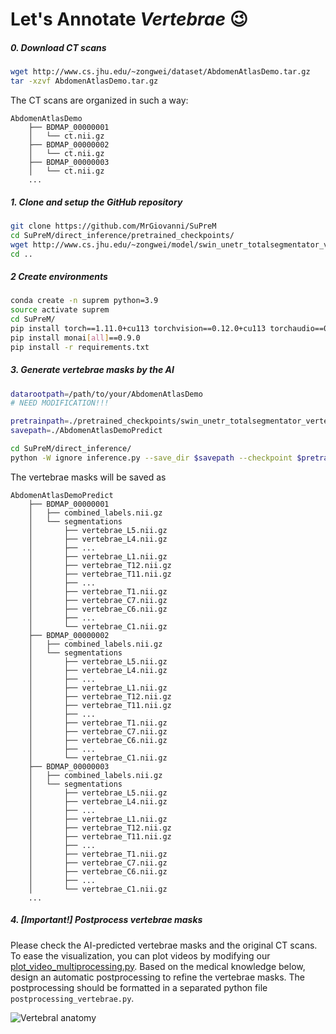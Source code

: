 # Let's Annotate *Vertebrae* :wink:

##### 0. Download CT scans

```bash
wget http://www.cs.jhu.edu/~zongwei/dataset/AbdomenAtlasDemo.tar.gz
tar -xzvf AbdomenAtlasDemo.tar.gz
```

The CT scans are organized in such a way:

```
AbdomenAtlasDemo
    ├── BDMAP_00000001
    │   └── ct.nii.gz
    ├── BDMAP_00000002
    │   └── ct.nii.gz
    ├── BDMAP_00000003
    │   └── ct.nii.gz
    ...
```

##### 1. Clone and setup the GitHub repository
```bash
git clone https://github.com/MrGiovanni/SuPreM
cd SuPreM/direct_inference/pretrained_checkpoints/
wget http://www.cs.jhu.edu/~zongwei/model/swin_unetr_totalsegmentator_vertebrae.pth
cd ..
```

##### 2 Create environments
```bash
conda create -n suprem python=3.9
source activate suprem
cd SuPreM/
pip install torch==1.11.0+cu113 torchvision==0.12.0+cu113 torchaudio==0.11.0 --extra-index-url https://download.pytorch.org/whl/cu113
pip install monai[all]==0.9.0
pip install -r requirements.txt
```

##### 3. Generate vertebrae masks by the AI

```bash
datarootpath=/path/to/your/AbdomenAtlasDemo
# NEED MODIFICATION!!!

pretrainpath=./pretrained_checkpoints/swin_unetr_totalsegmentator_vertebrae.pth
savepath=./AbdomenAtlasDemoPredict

cd SuPreM/direct_inference/
python -W ignore inference.py --save_dir $savepath --checkpoint $pretrainpath --data_root_path $datarootpath --customize
```

The vertebrae masks will be saved as
```
AbdomenAtlasDemoPredict
    ├── BDMAP_00000001
    │   ├── combined_labels.nii.gz
    │   └── segmentations
    │       ├── vertebrae_L5.nii.gz
    │       ├── vertebrae_L4.nii.gz
    │       ├── ...
    │       ├── vertebrae_L1.nii.gz
    │       ├── vertebrae_T12.nii.gz
    │       ├── vertebrae_T11.nii.gz
    │       ├── ...
    │       ├── vertebrae_T1.nii.gz
    │       ├── vertebrae_C7.nii.gz
    │       ├── vertebrae_C6.nii.gz
    │       ├── ...
    │       └── vertebrae_C1.nii.gz
    ├── BDMAP_00000002
    │   ├── combined_labels.nii.gz
    │   └── segmentations
    │       ├── vertebrae_L5.nii.gz
    │       ├── vertebrae_L4.nii.gz
    │       ├── ...
    │       ├── vertebrae_L1.nii.gz
    │       ├── vertebrae_T12.nii.gz
    │       ├── vertebrae_T11.nii.gz
    │       ├── ...
    │       ├── vertebrae_T1.nii.gz
    │       ├── vertebrae_C7.nii.gz
    │       ├── vertebrae_C6.nii.gz
    │       ├── ...
    │       └── vertebrae_C1.nii.gz
    ├── BDMAP_00000003
    │   ├── combined_labels.nii.gz
    │   └── segmentations
    │       ├── vertebrae_L5.nii.gz
    │       ├── vertebrae_L4.nii.gz
    │       ├── ...
    │       ├── vertebrae_L1.nii.gz
    │       ├── vertebrae_T12.nii.gz
    │       ├── vertebrae_T11.nii.gz
    │       ├── ...
    │       ├── vertebrae_T1.nii.gz
    │       ├── vertebrae_C7.nii.gz
    │       ├── vertebrae_C6.nii.gz
    │       ├── ...
    │       └── vertebrae_C1.nii.gz
    ...
```

##### 4. [Important!] Postprocess vertebrae masks

Please check the AI-predicted vertebrae masks and the original CT scans. To ease the visualization, you can plot videos by modifying our [plot_video_multiprocessing.py](https://github.com/MrGiovanni/SuPreM/blob/main/utils/plot_video_multiprocessing.py). Based on the medical knowledge below, design an automatic postprocessing to refine the vertebrae masks. The postprocessing should be formatted in a separated python file `postprocessing_vertebrae.py`.

![Vertebral anatomy](https://i0.wp.com/aneskey.com/wp-content/uploads/2023/08/f01-01-9780323882262.jpg)
</div>

